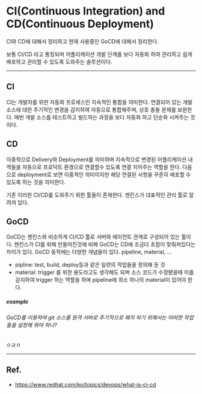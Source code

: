 # CI(Continuous Integration) and CD(Continuous Deployment)
CI와 CD에 대해서 정리하고 현재 사용중인 GoCD에 대해서 정리한다. 

보통 CI/CD 라고 통칭되며 어플리케이션 개발 단계를 보다 자동화 하여 관리하고 쉽게 배포하고 관리할 수 있도록 도와주는 솔루션이다. 

-------------
## CI
CI는 개발자를 위한 자동화 프로세스인 지속적인 통합을 의미한다. 연결되어 있는 개발 소스에 대한 주기적인 변경을 감지하여 자동으로 통합해주며, 상호 충돌 문제를 보완한다. 
매번 개발 소스를 테스트하고 빌드하는 과정을 보다 자동화 하고 단순화 시켜주는 것이다. 

## CD
이중적으로 Delivery와 Deployment를 의미하며 지속적으로 변경된 어플리케이션 내역들을 자동으로 프로덕트 환경으로 연결할수 있도록 연결 지어주는 역할을 한다.
다음으로 deployment로 보면 이중적인 의미이지만 해당 연결된 사항을 꾸준히 배포할 수 있도록 하는 것을 의미한다. 

기존 이러한 CI/CD를 도와주기 위한 툴들이 존재한다. 젠킨스가 대표적인 관리 툴로 알려져 있다. 


## GoCD
GoCD는 젠킨스와 비슷하게 CI/CD 툴로 서버와 에이전트 관계로 구성되어 있는 툴이다. 젠킨스가 CI를 위해 만들어진것에 비해 GoCD는 CD에 조금더 초점이 맞춰져있다는
차이가 있다. GoCD 동작에는 다양한 개념들이 있다. pipeline, material, ...

 * pipline: test, build, deploy등과 같은 일련의 작업들을 정의해 둔 것
 * material: trigger 를 위한 용도라고도 생각해도 되며 소스 코드가 수정됐을때 이를 감지하여 trigger 하는 역할을 하며 pipeline에  최소 하나의 material이 있어야 한다. 

##### example
###### GoCD를 이용하여 git 소스를 원격 서버로 주기적으로 패치 하기 위해서는 어떠한 작업들을 설정해 줘야 하나? 
ㅇㄹㅇ


------------

## Ref.
* https://www.redhat.com/ko/topics/devops/what-is-ci-cd
